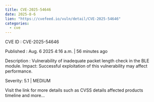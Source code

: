 ```yaml
--- 
title: CVE-2025-54646
date: 2025-8-6
lien: "https://cvefeed.io/vuln/detail/CVE-2025-54646"
categories:
  - cve
---
```


CVE ID : CVE-2025-54646

Published :  Aug. 6
2025
4:16 a.m. | 56 minutes ago

Description : Vulnerability of inadequate packet length check in the BLE module.
Impact: Successful exploitation of this vulnerability may affect performance.

Severity: 5.1 | MEDIUM

Visit the link for more details
such as CVSS details
affected products
timeline
and more...
